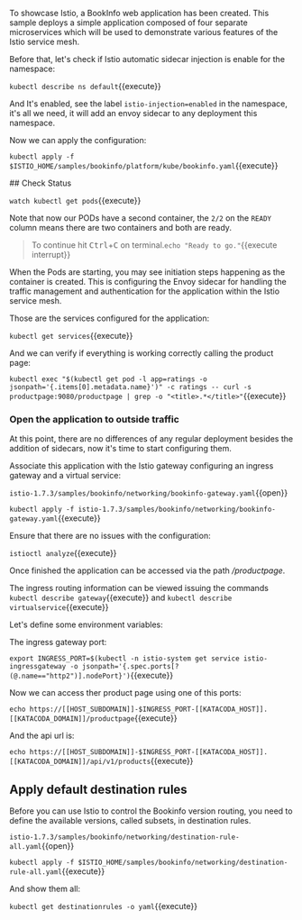 To showcase Istio, a BookInfo web application has been created. This sample deploys a simple application composed of four separate microservices which will be used to demonstrate various features of the Istio service mesh.

Before that, let's check if Istio automatic sidecar injection is enable for the namespace:

`kubectl describe ns default`{{execute}}

And It's enabled, see the label `istio-injection=enabled` in the namespace, it's all we need, it will add an envoy sidecar to any deployment this namespace.

Now we can apply the configuration:

`kubectl apply -f $ISTIO_HOME/samples/bookinfo/platform/kube/bookinfo.yaml`{{execute}}

## Check Status

`watch kubectl get pods`{{execute}}

Note that now our PODs have a second container, the `2/2` on the `READY` column means there are two containers and both are ready.

> To continue hit <kbd>Ctrl</kbd>+<kbd>C</kbd> on terminal.`echo "Ready to go."`{{execute interrupt}}

When the Pods are starting, you may see initiation steps happening as the container is created. This is configuring the Envoy sidecar for handling the traffic management and authentication for the application within the Istio service mesh.

Those are the services configured for the application:

`kubectl get services`{{execute}}

And we can verify if everything is working correctly calling the product page:  

`kubectl exec "$(kubectl get pod -l app=ratings -o jsonpath='{.items[0].metadata.name}')" -c ratings -- curl -s productpage:9080/productpage | grep -o "<title>.*</title>"`{{execute}}

### Open the application to outside traffic

At this point, there are no differences of any regular deployment besides the addition of sidecars, now it's time to start configuring them.

Associate this application with the Istio gateway configuring an ingress gateway and a virtual service:

`istio-1.7.3/samples/bookinfo/networking/bookinfo-gateway.yaml`{{open}}

`kubectl apply -f istio-1.7.3/samples/bookinfo/networking/bookinfo-gateway.yaml`{{execute}}

Ensure that there are no issues with the configuration:

`istioctl analyze`{{execute}}

Once finished the application can be accessed via the path _/productpage_.

The ingress routing information can be viewed issuing the commands `kubectl describe gateway`{{execute}} and `kubectl describe virtualservice`{{execute}}

Let's define some environment variables:

The ingress gateway port:

`export INGRESS_PORT=$(kubectl -n istio-system get service istio-ingressgateway -o jsonpath='{.spec.ports[?(@.name=="http2")].nodePort}')`{{execute}}

Now we can access ther product page using one of this ports:

`echo https://[[HOST_SUBDOMAIN]]-$INGRESS_PORT-[[KATACODA_HOST]].[[KATACODA_DOMAIN]]/productpage`{{execute}}

And the api url is:

`echo https://[[HOST_SUBDOMAIN]]-$INGRESS_PORT-[[KATACODA_HOST]].[[KATACODA_DOMAIN]]/api/v1/products`{{execute}}

## Apply default destination rules

Before you can use Istio to control the Bookinfo version routing, you need to define the available versions, called subsets, in destination rules.

`istio-1.7.3/samples/bookinfo/networking/destination-rule-all.yaml`{{open}}

`kubectl apply -f $ISTIO_HOME/samples/bookinfo/networking/destination-rule-all.yaml`{{execute}}

And show them all:

`kubectl get destinationrules -o yaml`{{execute}}
